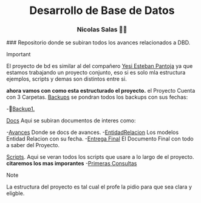 <h1 align="center">  Desarrollo de Base de Datos  </h1>
<h3 align="center"> Nicolas Salas 👨‍🏫 </h3>
### Repositorio donde se subiran todos los avances relacionados a DBD.

> [!IMPORTANT]
> El proyecto de bd es similar al del compañero [Yesi Esteban Pantoja](https://github.com/EstP19/Desarrollo_BD_5-) ya que estamos trabajando un proyecto conjunto, eso si es solo mla estructura ejemplos, scripts y demas son distintos entre si.

**ahora vamos con como esta estructurado el proyecto.**
el Proyecto Cuenta con 3 Carpetas.
[Backups](https://github.com/Nick0oo/DBD_Proyecto/tree/main/Backup) se pondran todos los backups con sus fechas:

-🧵[Backup1.](https://github.com/Nick0oo/DBD_Proyecto/blob/main/Backup/backup_2024_09_04.sql)

[Docs](https://github.com/Nick0oo/DBD_Proyecto/tree/main/Docs) Aqui se subiran documentos de interes como:

-[Avances](https://github.com/Nick0oo/DBD_Proyecto/tree/main/Docs/Documentacion%20Avances) Donde se docs de avances.
-[EntidadRelacion](https://github.com/Nick0oo/DBD_Proyecto/tree/main/Docs/EntidadRelacion) Los modelos Entidad Relacion con su fecha.
-[Entrega Final](https://github.com/Nick0oo/DBD_Proyecto/blob/main/Docs/Final.docx) El Documento Final con todo a saber del Proyecto.

[Scripts](https://github.com/Nick0oo/DBD_Proyecto/tree/main/Scipts). Aqui se veran todos los scripts que usare a lo largo de el proyecto. 
**citaremos los mas imporantes**
-[Primeras Consultas](https://github.com/Nick0oo/DBD_Proyecto/blob/main/Scipts/Consultas_1.sql)

> [!NOTE]
>La estructura del proyecto es tal cual el profe la pidio para que sea clara y eligble.
